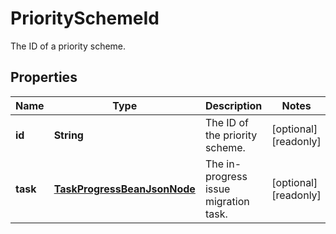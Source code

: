 

# PrioritySchemeId

The ID of a priority scheme.

## Properties

| Name | Type | Description | Notes |
|------------ | ------------- | ------------- | -------------|
|**id** | **String** | The ID of the priority scheme. |  [optional] [readonly] |
|**task** | [**TaskProgressBeanJsonNode**](TaskProgressBeanJsonNode.md) | The in-progress issue migration task. |  [optional] [readonly] |



